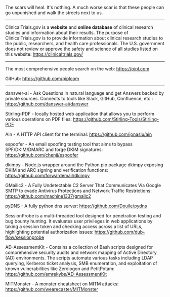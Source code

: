 The scars will heal. It's nothing. A much worse scar is that these people can go unpunished and walk the streets next to us.

----

ClinicalTrials.gov is a **website** and **online database** of clinical research studies and information about their results. The purpose of ClinicalTrials.gov is to provide information about clinical research studies to the public, researchers, and health care professionals. The U.S. government does not review or approve the safety and science of all studies listed on this website: https://clinicaltrials.gov/

----

The most comprehensive people search on the web: https://pipl.com

GitHub: https://github.com/piplcom

----

danswer-ai - Ask Questions in natural language and get Answers backed by private sources. Connects to tools like Slack, GitHub, Confluence, etc.: https://github.com/danswer-ai/danswer

Stirling-PDF - locally hosted web application that allows you to perform various operations on PDF files: https://github.com/Stirling-Tools/Stirling-PDF

Ain - A HTTP API client for the terminal: https://github.com/jonaslu/ain

espoofer - An email spoofing testing tool that aims to bypass SPF/DKIM/DMARC and forge DKIM signatures: https://github.com/chenjj/espoofer

dkimpy - Node.js wrapper around the Python pip package dkimpy exposing DKIM and ARC signing and verification functions: https://github.com/forwardemail/dkimpy

GMailic2 - A Fully Undetectable C2 Server That Communicates Via Google SMTP to evade Antivirus Protections and Network Traffic Restrictions: https://github.com/machine1337/gmailc2

pyDNS - A fully python dns server: https://github.com/Douile/pydns

SessionProbe is a multi-threaded tool designed for penetration testing and bug bounty hunting. It evaluates user privileges in web applications by taking a session token and checking access across a list of URLs, highlighting potential authorization issues: https://github.com/dub-flow/sessionprobe

AD-AssessmentKit - Contains a collection of Bash scripts designed for comprehensive security audits and network mapping of Active Directory (AD) environments. The scripts automate various tasks including LDAP querying, Kerberos ticket analysis, SMB enumeration, and exploitation of known vulnerabilities like Zerologon and PetitPotam: https://github.com/emrekybs/AD-AssessmentKit

MITMonster - A monster cheatsheet on MITM attacks: https://github.com/wearecaster/MITMonster